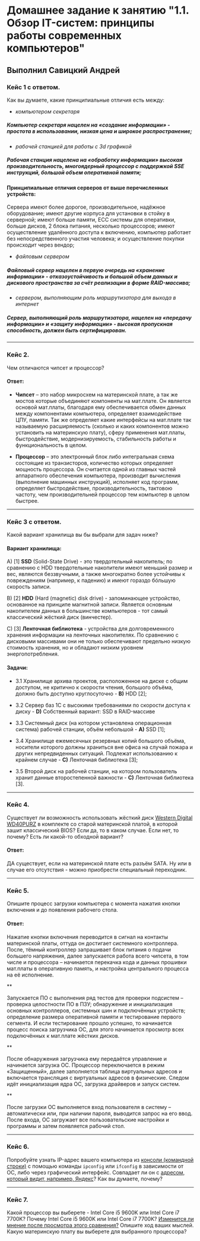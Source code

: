 # Домашнее задание к занятию "1.1. Обзор IT-систем: принципы работы современных компьютеров"

## Выполнил Савицкий Андрей

### Кейс 1 с ответом.

Как вы думаете, какие принципиальные отличия есть между:

* *компьютером секретаря*
##### Компьютер секретаря нацелен на «создание информации» - простота в использовании, низкая цена и широкое распространение; 

* *рабочей станцией для работы с 3d графикой*
##### Рабочая станция нацелена на «обработку информации» высокая производительность, многоядерный процессор с поддержкой SSE инструкций, большой объем оперативной памяти;  

#### Принципиальные отличия серверов от выше перечисленных устройств:
Сервера имеют более дорогое, производительное, надёжное оборудование; имеют другие корпуса для установки в стойку в серверной; имеют больше памяти, ЕСС системы для оперативки, больше дисков, 2 блока питания, несколько процессоров; имеют осуществление удалённого доступа к включению, компьютер работает без непосредственного участия человека; и осуществление покупки происходит через вендор;

* *файловым сервером*
##### Файловый сервер нацелен в первую очередь на «хранение информации» - отказоустойчивость и большой объем данных и дискового пространства за счёт реализации в форме RAID-массива; 

* *сервером, выполняющим роль маршрутизатора для выхода в интернет*
##### Сервер, выполняющий роль маршрутизатора, нацелен на «передачу информации» и «защиту информации» - высокая пропускная способность, должен быть сертифицирован.  

---

### Кейс 2.

Чем отличаются чипсет и процессор? 

#### Ответ:
* **Чипсет** – это набор микросхем на материнской плате, а так же мостов которые объединяют компоненты на мат.плате. Он является основой мат.платы, благодаря ему обеспечивается обмен данных между компонентами компьютера, определяет взаимодействие ЦПУ, памяти. Так же определяет какие интерфейсы на мат.плате так называемую расширяемость (сколько и каких компонентов можно установить на материнскую плату), сферу применения мат.платы, быстродействие, модернизируемость, стабильность работы и функциональность в целом. 

* **Процессор** – это электронный блок либо интегральная схема состоящие из транзисторов, количество которых определяет мощность процессора. Он считается одной из главных частей аппаратного обеспечения компьютера, производит вычисления (выполнение машинных инструкций), исполняет код программ, определяет быстродействие, производительность, тактовою частоту, чем производительней процессор тем компьютер в целом быстрее.  

---

### Кейс 3 с ответом.

Какой вариант хранилища вы бы выбрали для задач ниже?


#### Вариант хранилища:
A) [1] **SSD** (Solid-State Drive) - это твердотельный накопитель; по сравнению с HDD твердотельные накопители имеют меньший размер и вес, являются беззвучными, а также многократно более устойчивы к повреждениям (например, к падению) и имеют гораздо бóльшую скорость записи.

B) [2] **HDD** (Hard (magnetic) disk drive) - запоминающее устройство, основанное на принципе магнитной записи. Является основным накопителем данных в большинстве компьютеров - тот самый классический жёсткий диск (винчестер).

C) [3] **Ленточная библиотека** - устройства для долговременного хранения информации на ленточных накопителях. По сравнению с дисковыми массивами они не только обеспечивают предельно низкую стоимость хранения, но и обладают низким уровнем энергопотребления.

#### Задачи:

* 3.1 Хранилище архива проектов, расположенное на диске с общим доступом, не критично к скорости чтения, большого объёма, должно быть доступно круглосуточно - **B)** HDD [2];

* 3.2 Сервер баз 1С с высокими требованиями по скорости доступа к диску - **D)** Собственный вариант: SSD в RAID-массиве 

* 3.3 Системный диск (на котором установлена операционная система) рабочей станции, объём небольшой - **А)** SSD [1];

* 3.4 Хранилище ежемесячных резервных копий большого объёма, носители которого должны храниться вне офиса на случай пожара и других непредвиденных ситуаций. Подлежат использованию к крайнем случае -  **C)** Ленточная библиотека [3]; 

* 3.5 Второй диск на рабочей станции, на котором пользователь хранит данные второстепенной важности - **C)** Ленточная библиотека [3]. 

---

### Кейс 4.

Существует ли возможность использовать жёсткий диск [Western Digital WD40PURZ](https://market.yandex.ru/product--zhestkii-disk-western-digital-wd40purz/1729220435) в комплекте со старой материнской платой, в которой зашит классический BIOS?
Если да, то в каком случае. Если нет, то почему? Есть ли какой-то обходной вариант?

#### Ответ:
ДА существует, если на материнской плате есть разъём SATA. Ну или в случае его отсутствия - можно приобрести специальный переходник. 

---

### Кейс 5.

Опишите процесс загрузки компьютера с момента нажатия кнопки включения и до появления рабочего стола.

#### Ответ:
Нажатие кнопки включения переводится в сигнал на контакты материнской платы, оттуда он достигает системного контроллера. После, тёмный контроллер запрашивает блок питания о подачи большего напряжения, далее запускается работа всего чипсета, в том числе и процессора – начинается перекачка кода и данных прошивки мат.платы в оперативную память, и настройка центрального процесса на её исполнение.

**

Запускается ПО с выполнения ряд тестов для проверки подсистем – проверка целостности ПО в ПЗУ; обнаружение и инициализация основных контроллеров, системных шин и подключённых устройств; определение размера оперативной памяти и тестирование первого сегмента. И если тестирование прошло успешно, то начинается процесс поиска загрузчика ОС, для этого начинается просмотр всех подключённых к мат.плате жёстких дисков. 

**

После обнаружения загрузчика ему передаётся управление и начинается загрузка ОС. Процессор переключается в режим «Защищенный», далее заполняется таблица виртуальных адресов и включается трансляция с виртуальных адресов в физические. Следом идёт инициализация ядра ОС, загрузка драйверов и запуск систем. 

**

После загрузки ОС выполняется вход пользователя в систему – автоматически или, при наличии пароля, выводится запрос на его ввод. После входа, ОС загружает все пользовательские настройки и программы и затем появляется рабочий стол.  

---


### Кейс 6.

Попробуйте узнать IP-адрес вашего компьютера из [консоли (командной строки)](https://webkyrs.info/post/chto-takoe-komandnaia-stroka-kak-ee-zapustit-na-windows-linux-i-mac) с помощью команды `ipconfig` или `ifconfig` в зависимости от ОС, либо через графический интерфейс.
Совпадает ли он с [адресом, который видит, например, Яндекс](https://internet.yandex.ru)? Как вы думаете, почему?

---

### Кейс 7.

Какой процессор вы выберете - Intel Core i5 9600K или Intel Core i7 7700K?
Почему Intel Core i5 9600K или Intel Core i7 7700K? [Изменится ли мнение после просмотра этого сравнения?](https://cpu.userbenchmark.com/Compare/Intel-Core-i5-9600K-vs-Intel-Core-i7-7700K/4031vs3647) Опишите ход ваших мыслей.
Какую материнскую плату вы выберете для выбранного процессора?

